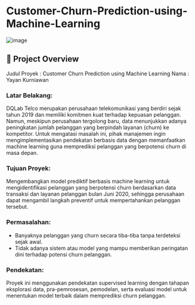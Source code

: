 # Customer-Churn-Prediction-using-Machine-Learning
![image](https://github.com/user-attachments/assets/5d783ec8-9ca4-4109-ad68-b1750436ca05)

## 📌 Project Overview
Judul Proyek  : Customer Churn Prediction using Machine Learning
Nama          : Yayan Kurniawan

### Latar Belakang:
DQLab Telco merupakan perusahaan telekomunikasi yang berdiri sejak tahun 2019 dan memiliki komitmen kuat terhadap kepuasan pelanggan. Namun, meskipun perusahaan tergolong baru, data menunjukkan adanya peningkatan jumlah pelanggan yang berpindah layanan (churn) ke kompetitor. Untuk mengatasi masalah ini, pihak manajemen ingin mengimplementasikan pendekatan berbasis data dengan memanfaatkan machine learning guna memprediksi pelanggan yang berpotensi churn di masa depan.

### Tujuan Proyek:
Mengembangkan model prediktif berbasis machine learning untuk mengidentifikasi pelanggan yang berpotensi churn berdasarkan data transaksi dan layanan pelanggan bulan Juni 2020, sehingga perusahaan dapat mengambil langkah preventif untuk mempertahankan pelanggan tersebut.

### Permasalahan:
- Banyaknya pelanggan yang churn secara tiba-tiba tanpa terdeteksi sejak awal.
- Tidak adanya sistem atau model yang mampu memberikan peringatan dini terhadap potensi churn pelanggan.

### Pendekatan:
Proyek ini menggunakan pendekatan supervised learning dengan tahapan eksplorasi data, pra-pemrosesan, pemodelan, serta evaluasi model untuk menentukan model terbaik dalam memprediksi churn pelanggan.



